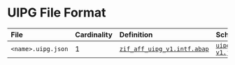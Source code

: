 # UIPG File Format

File | Cardinality | Definition | Schema | Example
:--- | :--- | :--- | :--- | :---
`<name>.uipg.json` | 1 | [`zif_aff_uipg_v1.intf.abap`](./type/zif_aff_uipg_v1.intf.abap) | [`uipg-v1.json`](./uipg-v1.json) | [(ui2)flp_demo_page.uipg.json](./examples/(ui2)flp_demo_page.uipg.json)
